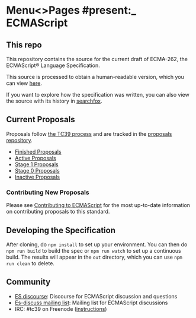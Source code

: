 Menu<>Pages
#present:_
ECMAScript
====

## This repo

This repository contains the source for the current draft of ECMA-262,
the ECMAScript® Language Specification.

This source is processed to obtain a human-readable version,
which you can view [here](https://tc39.es/ecma262/).

If you want to explore how the specification was written, you can also view the source with its history in [searchfox](https://searchfox.org/ecma262/source/spec.html).

## Current Proposals

Proposals follow [the TC39 process](https://tc39.es/process-document/) and are tracked in the [proposals repository](https://github.com/tc39/proposals).

* [Finished Proposals](https://github.com/tc39/proposals/blob/master/finished-proposals.md)
* [Active Proposals](https://github.com/tc39/proposals)
* [Stage 1 Proposals](https://github.com/tc39/proposals/blob/master/stage-1-proposals.md)
* [Stage 0 Proposals](https://github.com/tc39/proposals/blob/master/stage-0-proposals.md)
* [Inactive Proposals](https://github.com/tc39/proposals/blob/master/inactive-proposals.md)

### Contributing New Proposals

Please see [Contributing to ECMAScript](/CONTRIBUTING.md) for the most up-to-date information on contributing proposals to this standard.

## Developing the Specification

After cloning, do `npm install` to set up your environment. You can then do `npm run build` to build the spec or `npm run watch` to set up a continuous build. The results will appear in the `out` directory, which you can use `npm run clean` to delete.

## Community

* [ES discourse](https://es.discourse.group/): Discourse for ECMAScript discussion and questions
* [Es-discuss mailing list](https://esdiscuss.org): Mailing list for ECMAScript discussions
* IRC: #tc39 on Freenode ([instructions](https://freenode.net/kb/answer/chat))
